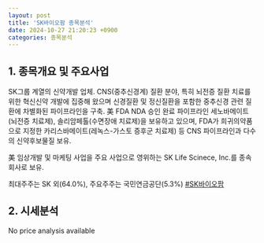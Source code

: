 ```yaml
---
layout: post
title: 'SK바이오팜 종목분석'
date: 2024-10-27 21:20:23 +0900
categories: 종목분석
---
```


## 1. 종목개요 및 주요사업

SK그룹 계열의 신약개발 업체. CNS(중추신경계) 질환 분야, 특히 뇌전증 질환 치료를 위한 혁신신약 개발에 집중해 왔으며 신경질환 및 정신질환을 포함한 중추신경 관련 질환에 차별화된 파이프라인을 구축. 美 FDA NDA 승인 완료 파이프라인 세노바메이트(뇌전증 치료제), 솔리암페톨(수면장애 치료제)을 보유하고 있으며, FDA가 희귀의약품으로 지정한 카리스바메이트(레녹스-가스토 증후군 치료제) 등 CNS 파이프라인과 다수의 신약후보물질 보유. 

美 임상개발 및 마케팅 사업을 주요 사업으로 영위하는 SK Life Scinece, Inc.를 종속회사로 보유. 

최대주주는 SK 외(64.0%), 주요주주는 국민연금공단(5.3%)
[#SK바이오팜](#)

## 2. 시세분석

No price analysis available
